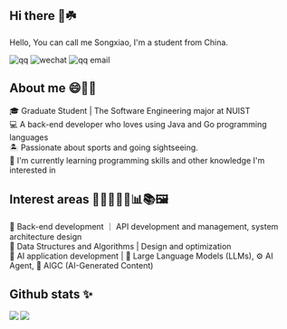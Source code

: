 ## Hi there 👋☘️
<p align="left">Hello, You can call me Songxiao, I'm a student from China.</p>

![qq](https://img.shields.io/badge/2030509072-%20-green?logo=qq)
![wechat](https://img.shields.io/badge/dj2030509072-%20-green?logo=wechat)
![qq email](https://img.shields.io/badge/2030509072%40qq.com-%20-green?logo=gmail)

## About me 😄👀🌈
<p align="left">🎓 Graduate Student | The Software Engineering major at NUIST<br>💻 A back-end developer who loves using Java and Go programming languages<br>🏝️ Passionate about sports and going sightseeing.<br>🚀 I'm currently learning programming skills and other knowledge I'm interested in</p>

## Interest areas 🌵🍀🌱🌿🌾📊📚🖼️
<p align="left">🔧 Back-end development ｜ API development and management, system architecture design<br>🎢 Data Structures and Algorithms | Design and optimization<br>👨 AI application development | 🧠 Large Language Models (LLMs), ⚙️ AI Agent, 🎨 AIGC (AI-Generated Content)</p>

## Github stats ✨
<a href="https://github.com/a-little-fool"><img align='left' src="https://github-readme-stats.vercel.app/api?username=a-little-fool&show_icons=true&theme=radical&count_private=true"></a>
<a href="https://github.com/a-little-fool">
  <img align="center" src="https://github-readme-stats.vercel.app/api/top-langs/?username=a-little-fool&layout=compact&langs_count=8&hide=css,scss,FreeMarker,Smalltalk&theme=github_dark" />
</a>
